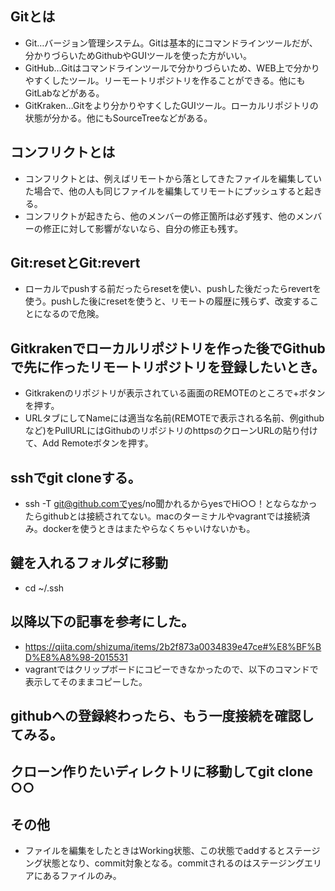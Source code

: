 ## Gitとは
* Git…バージョン管理システム。Gitは基本的にコマンドラインツールだが、分かりづらいためGithubやGUIツールを使った方がいい。
* GitHub…Gitはコマンドラインツールで分かりづらいため、WEB上で分かりやすくしたツール。リーモートリポジトリを作ることができる。他にもGitLabなどがある。
* GitKraken…Gitをより分かりやすくしたGUIツール。ローカルリポジトリの状態が分かる。他にもSourceTreeなどがある。

## コンフリクトとは
* コンフリクトとは、例えばリモートから落としてきたファイルを編集していた場合で、他の人も同じファイルを編集してリモートにプッシュすると起きる。
* コンフリクトが起きたら、他のメンバーの修正箇所は必ず残す、他のメンバーの修正に対して影響がないなら、自分の修正も残す。

## Git:resetとGit:revert
* ローカルでpushする前だったらresetを使い、pushした後だったらrevertを使う。pushした後にresetを使うと、リモートの履歴に残らず、改変することになるので危険。

## Gitkrakenでローカルリポジトリを作った後でGithubで先に作ったリモートリポジトリを登録したいとき。
* Gitkrakenのリポジトリが表示されている画面のREMOTEのところで+ボタンを押す。
* URLタブにしてNameには適当な名前(REMOTEで表示される名前、例githubなど)をPullURLにはGithubのリポジトリのhttpsのクローンURLの貼り付けて、Add Remoteボタンを押す。

## sshでgit cloneする。
* ssh -T git@github.comでyes/no聞かれるからyesでHi○○！とならなかったらgithubとは接続されてない。macのターミナルやvagrantでは接続済み。dockerを使うときはまたやらなくちゃいけないかも。
## 鍵を入れるフォルダに移動
* cd ~/.ssh
## 以降以下の記事を参考にした。
* https://qiita.com/shizuma/items/2b2f873a0034839e47ce#%E8%BF%BD%E8%A8%98-2015531
* vagrantではクリップボードにコピーできなかったので、以下のコマンドで表示してそのままコピーした。
## githubへの登録終わったら、もう一度接続を確認してみる。
## クローン作りたいディレクトリに移動してgit clone ○○


## その他
* ファイルを編集をしたときはWorking状態、この状態でaddするとステージング状態となり、commit対象となる。commitされるのはステージングエリアにあるファイルのみ。
